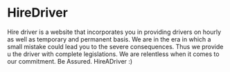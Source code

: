 # HireDriver
Hire driver is a website that incorporates you in providing drivers on hourly as well as temporary and permanent basis. We are in the era in which a small mistake could lead you to the severe consequences. Thus we provide u the driver with complete legislations. We are relentless when it comes to our commitment. Be Assured. HireADriver   :)
